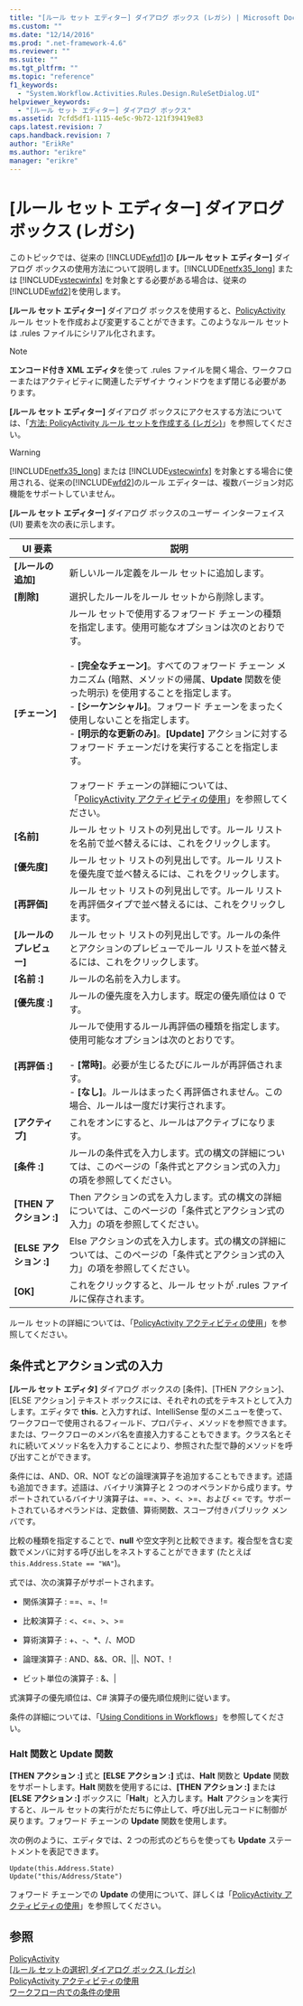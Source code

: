 ```yaml
---
title: "[ルール セット エディター] ダイアログ ボックス (レガシ) | Microsoft Docs"
ms.custom: ""
ms.date: "12/14/2016"
ms.prod: ".net-framework-4.6"
ms.reviewer: ""
ms.suite: ""
ms.tgt_pltfrm: ""
ms.topic: "reference"
f1_keywords: 
  - "System.Workflow.Activities.Rules.Design.RuleSetDialog.UI"
helpviewer_keywords: 
  - "[ルール セット エディター] ダイアログ ボックス"
ms.assetid: 7cfd5df1-1115-4e5c-9b72-121f39419e83
caps.latest.revision: 7
caps.handback.revision: 7
author: "ErikRe"
ms.author: "erikre"
manager: "erikre"
---
```

# [ルール セット エディター] ダイアログ ボックス (レガシ)
このトピックでは、従来の [!INCLUDE[wfd1](../workflow-designer/includes/wfd1_md.md)]の **\[ルール セット エディター\]** ダイアログ ボックスの使用方法について説明します。[!INCLUDE[netfx35_long](../workflow-designer/includes/netfx35_long_md.md)] または [!INCLUDE[vstecwinfx](../workflow-designer/includes/vstecwinfx_md.md)] を対象とする必要がある場合は、従来の[!INCLUDE[wfd2](../workflow-designer/includes/wfd2_md.md)]を使用します。  
  
 **\[ルール セット エディター\]** ダイアログ ボックスを使用すると、[PolicyActivity](http://go.microsoft.com/fwlink?LinkID=65019) ルール セットを作成および変更することができます。このようなルール セットは .rules ファイルにシリアル化されます。  
  
> [!NOTE]
>  **エンコード付き XML エディタ**を使って .rules ファイルを開く場合、ワークフローまたはアクティビティに関連したデザイナ ウィンドウをまず閉じる必要があります。  
  
 **\[ルール セット エディター\]** ダイアログ ボックスにアクセスする方法については、「[方法: PolicyActivity ルール セットを作成する \(レガシ\)](../workflow-designer/how-to-create-a-policyactivity-rule-set-legacy.md)」を参照してください。  
  
> [!WARNING]
>  [!INCLUDE[netfx35_long](../workflow-designer/includes/netfx35_long_md.md)] または [!INCLUDE[vstecwinfx](../workflow-designer/includes/vstecwinfx_md.md)] を対象とする場合に使用される、従来の[!INCLUDE[wfd2](../workflow-designer/includes/wfd2_md.md)]のルール エディターは、複数バージョン対応機能をサポートしていません。  
  
 **\[ルール セット エディター\]** ダイアログ ボックスのユーザー インターフェイス \(UI\) 要素を次の表に示します。  
  
|UI 要素|説明|  
|-----------|--------|  
|**\[ルールの追加\]**|新しいルール定義をルール セットに追加します。|  
|**\[削除\]**|選択したルールをルール セットから削除します。|  
|**\[チェーン\]**|ルール セットで使用するフォワード チェーンの種類を指定します。使用可能なオプションは次のとおりです。<br /><br /> -   **\[完全なチェーン\]**。すべてのフォワード チェーン メカニズム \(暗黙、メソッドの帰属、**Update** 関数を使った明示\) を使用することを指定します。<br />-   **\[シーケンシャル\]**。フォワード チェーンをまったく使用しないことを指定します。<br />-   **\[明示的な更新のみ\]**。**\[Update\]** アクションに対するフォワード チェーンだけを実行することを指定します。<br /><br /> フォワード チェーンの詳細については、「[PolicyActivity アクティビティの使用](http://go.microsoft.com/fwlink?LinkID=65004)」を参照してください。|  
|**\[名前\]**|ルール セット リストの列見出しです。ルール リストを名前で並べ替えるには、これをクリックします。|  
|**\[優先度\]**|ルール セット リストの列見出しです。ルール リストを優先度で並べ替えるには、これをクリックします。|  
|**\[再評価\]**|ルール セット リストの列見出しです。ルール リストを再評価タイプで並べ替えるには、これをクリックします。|  
|**\[ルールのプレビュー\]**|ルール セット リストの列見出しです。ルールの条件とアクションのプレビューでルール リストを並べ替えるには、これをクリックします。|  
|**\[名前 :\]**|ルールの名前を入力します。|  
|**\[優先度 :\]**|ルールの優先度を入力します。既定の優先順位は 0 です。|  
|**\[再評価 :\]**|ルールで使用するルール再評価の種類を指定します。使用可能なオプションは次のとおりです。<br /><br /> -   **\[常時\]**。必要が生じるたびにルールが再評価されます。<br />-   **\[なし\]**。ルールはまったく再評価されません。この場合、ルールは一度だけ実行されます。|  
|**\[アクティブ\]**|これをオンにすると、ルールはアクティブになります。|  
|**\[条件 :\]**|ルールの条件式を入力します。式の構文の詳細については、このページの「条件式とアクション式の入力」の項を参照してください。|  
|**\[THEN アクション :\]**|Then アクションの式を入力します。式の構文の詳細については、このページの「条件式とアクション式の入力」の項を参照してください。|  
|**\[ELSE アクション :\]**|Else アクションの式を入力します。式の構文の詳細については、このページの「条件式とアクション式の入力」の項を参照してください。|  
|**\[OK\]**|これをクリックすると、ルール セットが .rules ファイルに保存されます。|  
  
 ルール セットの詳細については、「[PolicyActivity アクティビティの使用](http://go.microsoft.com/fwlink?LinkID=65004)」を参照してください。  
  
## 条件式とアクション式の入力  
 **\[ルール セット エディタ\]** ダイアログ ボックスの \[条件\]、\[THEN アクション\]、\[ELSE アクション\] テキスト ボックスには、それぞれの式をテキストとして入力します。エディタで **this.** と入力すれば、IntelliSense 型のメニューを使って、ワークフローで使用されるフィールド、プロパティ、メソッドを参照できます。または、ワークフローのメンバ名を直接入力することもできます。クラス名とそれに続いてメソッド名を入力することにより、参照された型で静的メソッドを呼び出すことができます。  
  
 条件には、AND、OR、NOT などの論理演算子を追加することもできます。述語も追加できます。述語は、バイナリ演算子と 2 つのオペランドから成ります。サポートされているバイナリ演算子は、\=\=、\>、\<、\>\=、および \<\= です。サポートされているオペランドは、定数値、算術関数、スコープ付きパブリック メンバです。  
  
 比較の種類を指定することで、**null** や空文字列と比較できます。複合型を含む変数でメンバに対する呼び出しをネストすることができます \(たとえば `this.Address.State == "WA"`\)。  
  
 式では、次の演算子がサポートされます。  
  
-   関係演算子 : \=\=、\=、\!\=  
  
-   比較演算子 : \<、\<\=、\>、\>\=  
  
-   算術演算子 : \+、\-、\*、\/、MOD  
  
-   論理演算子 : AND、&&、OR、&#124;&#124;、NOT、\!  
  
-   ビット単位の演算子 : &、&#124;  
  
 式演算子の優先順位は、C\# 演算子の優先順位規則に従います。  
  
 条件の詳細については、「[Using Conditions in Workflows](http://msdn.microsoft.com/ja-jp/541211f5-d382-4810-894f-71f00b34fa77)」を参照してください。  
  
### Halt 関数と Update 関数  
 **\[THEN アクション :\]** 式と **\[ELSE アクション :\]** 式は、**Halt** 関数と **Update** 関数をサポートします。**Halt** 関数を使用するには、**\[THEN アクション :\]** または **\[ELSE アクション :\]** ボックスに「**Halt**」と入力します。**Halt** アクションを実行すると、ルール セットの実行がただちに停止して、呼び出し元コードに制御が戻ります。フォワード チェーンの **Update** 関数を使用します。  
  
 次の例のように、エディタでは、2 つの形式のどちらを使っても **Update** ステートメントを表記できます。  
  
```  
Update(this.Address.State)  
Update("this/Address/State")  
```  
  
 フォワード チェーンでの **Update** の使用について、詳しくは「[PolicyActivity アクティビティの使用](http://go.microsoft.com/fwlink?LinkID=65004)」を参照してください。  
  
## 参照  
 [PolicyActivity](http://go.microsoft.com/fwlink?LinkID=65019)   
 [\[ルール セットの選択\] ダイアログ ボックス \(レガシ\)](../Topic/Select%20Rule%20Set%20Dialog%20Box%20\(Legacy\).md)   
 [PolicyActivity アクティビティの使用](http://go.microsoft.com/fwlink?LinkID=65004)   
 [ワークフロー内での条件の使用](http://go.microsoft.com/fwlink?LinkID=65009)